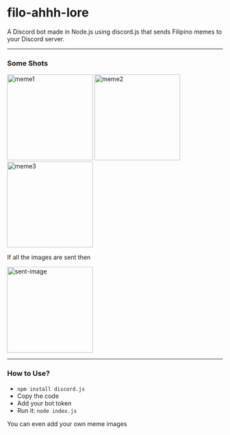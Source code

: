 # filo-ahhh-lore
A Discord bot made in Node.js using discord.js that sends Filipino memes to your Discord server.

<hr>

<h3>Some Shots</h3>

<img src="https://github.com/user-attachments/assets/60a4f217-9b20-4213-b8a0-f1f5d266942e" style="width: 200px;" alt="meme1">
<img src="https://github.com/user-attachments/assets/6b6497a4-22d5-4cac-a480-6790223e9ecc" style="width: 200px;" alt="meme2">
<img src="https://github.com/user-attachments/assets/48ac668c-ddfe-4673-9999-e299d231e918" style="width: 200px;" alt="meme3">

If all the images are sent then 

<img src="https://github.com/user-attachments/assets/ecdcd5e0-d0c2-4341-89eb-8e639812b03f" style="width: 200px;" alt="sent-image">

<hr>

<h3>How to Use?</h3>

- `npm install discord.js`
- Copy the code
- Add your bot token
- Run it: `node index.js`

You can even add your own meme images
